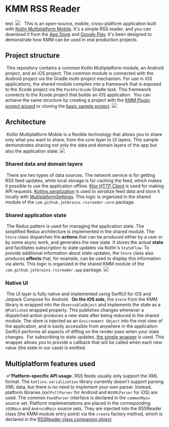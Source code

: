 # KMM RSS Reader


test
​
<img src="/media/ios+android.png"/>
​
​
This is an open-source, mobile, cross-platform application built with [Kotlin Multiplatform Mobile](https://kotlinlang.org/lp/mobile/). It's a simple RSS reader, and you can download it from the [App Store](https://apps.apple.com/ru/app/kmm-rss-reader/id1563922264) and [Google Play](https://play.google.com/store/apps/details?id=com.github.jetbrains.rssreader.androidApp). It's been designed to demonstrate how KMM can be used in real production projects.
​
​
## Project structure
​
This repository contains a common Kotlin Multiplatform module, an Android project, and an iOS project. The common module is connected with the Android project via the Gradle multi-project mechanism. For use in iOS applications, the shared module compiles into a framework that is exposed to the Xcode project via the `PackForXcode` Gradle task. This framework connects to the Xcode project that builds an iOS application.
​
You can achieve the same structure by creating a project with the [KMM Plugin project wizard](https://plugins.jetbrains.com/plugin/14936-kotlin-multiplatform-mobile) or cloning the [basic sample project](https://github.com/Kotlin/kmm-sample/).
​
<img src="/media/basic-project-structure.png"/>
​
​
## Architecture
​
Kotlin Multiplatform Mobile is a flexible technology that allows you to share only what you want to share, from the core layer to UI layers.
​
This sample demonstrates sharing not only the data and domain layers of the app but also the application state:
​
<img src="/media/top-level-arch.jpeg"/>
​
​
### Shared data and domain layers
​
There are two types of data sources. The network service is for getting RSS feed updates, while local storage is for caching the feed, which makes it possible to use the application offline. [Ktor HTTP Client](https://ktor.io/docs/client.html) is used for making API requests. [Kotlinx.serialization](https://github.com/Kotlin/kotlinx.serialization) is used to serialize feed data and store it locally with [MultiplaformSettings](https://github.com/russhwolf/multiplatform-settings). This logic is organized in the shared module of the `com.github.jetbrains.rssreader.core` package.
​
​
### Shared application state
​
The Redux pattern is used for managing the application state. The simplified Redux architecture is implemented in the shared module. The `Store` class dispatches the **actions** that can be produced either by a user or by some async work, and generates the new state. It stores the actual **state** and facilitates subscription to state updates via Kotlin's `StateFlow`. To provide additional information about state updates, the `Store` class also produces **effects** that, for example, can be used to display this information via alerts. This logic is organized in the shared KMM module of the `com.github.jetbrains.rssreader.app` package.
​
<img src="/media/arch-details.jpeg"/>
​
​
### Native UI
​
The UI layer is fully native and implemented using SwiftUI for iOS and Jetpack Compose for Android.
​
**On the iOS side,** the `Store` from the KMM library is wrapped into the `ObservableObject` and implements the state as a `@Published` wrapped property. This publishes changes whenever a dispatched action produces a new state after being reduced in the shared module. The store is injected as an `Environment Object` into the root view of the application, and is easily accessible from anywhere in the application. SwiftUI performs all aspects of diffing on the render pass when your state changes.
​
For subscribing to state updates, [the simple wrapper](https://github.com/Kotlin/kmm-production-sample/blob/master/shared/src/iosMain/kotlin/com/github/jetbrains/rssreader/core/CFlow.kt) is used. This wrapper allows you to provide a callback that will be called when each new value (the state in our case) is emitted.
​
## Multiplatform features used
​
**✅ Platform-specific API usage.** RSS feeds usually only support the XML format. The `kotlinx.serialization` library currently doesn't support parsing XML data, but there is no need to implement your own parser. Instead, platform libraries (`XmlPullParser` for Android and `NSXMLParser` for iOS) are used. The common `FeedParser` interface is declared in the `commonMain` source set. Platform implementations are placed in the corresponding `iOSMain` and `AndroidMain` source sets. They are injected into the RSSReader class (the KMM module entry point) via the `create` factory method, which is declared in the [RSSReader class companion object](https://github.com/Kotlin/kmm-production-sample/blob/master/shared/src/androidMain/kotlin/com/github/jetbrains/rssreader/core/RssReader.kt).


